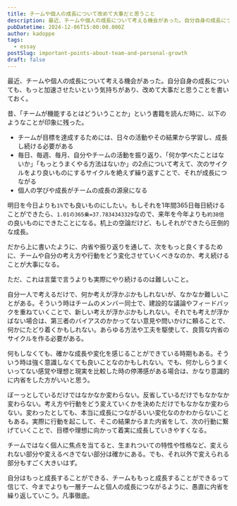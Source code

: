 ```yaml
---
title: チームや個人の成長について改めて大事だと思うこと
description: 最近、チームや個人の成長について考える機会があった。自分自身の成長についても、もっと加速させたいという気持ちがあり、改めて大事だと思うことを書いておく。
pubDatetime: 2024-12-06T15:00:00.000Z
author: kadoppe
tags:
  - essay
postSlug: important-points-about-team-and-personal-growth
draft: false
---
```


最近、チームや個人の成長について考える機会があった。自分自身の成長についても、もっと加速させたいという気持ちがあり、改めて大事だと思うことを書いておく。

昔、「チームが機能するとはどういうことか」という書籍を読んだ時に、以下のようなことが印象に残った。

* チームが目標を達成するためには、日々の活動やその結果から学習し、成長し続ける必要がある
* 毎日、毎週、毎月、自分やチームの活動を振り返り、「何か学べたことはないか」「もっとうまくやる方法はないか」の2点について考えて、次のサイクルをより良いものにするサイクルを絶えず繰り返すことで、それが成長につながる
* 個人の学びや成長がチームの成長の源泉になる

明日を今日よりも`1%`でも良いものにしたい。もしそれを1年間365日毎日続けることができたら、`1.01の365乗=37.7834343329`なので、来年を今年よりも`約38倍`の良いものにできたことになる。机上の空論だけど、もしそれができたら圧倒的な成長。

だから上に書いたように、内省や振り返りを通して、次をもっと良くするために、チームや自分の考え方や行動をどう変化させていくべきなのか、考え続けることが大事になる。

ただ、これは言葉で言うよりも実際にやり続けるのは難しいこと。

自分一人で考えるだけで、何か考えが浮かぶかもしれないが、なかなか難しいことがある。そういう時はチームのメンバー同士で、建設的な議論やフィードバックを重ねていくことで、新しい考えが浮かぶかもしれない。それでも考えが浮かばない場合は、第三者のバイアスのかかってない意見や問いかけに頼ることで、何かにたどり着くかもしれない。あらゆる方法や工夫を駆使して、良質な内省のサイクルを作る必要がある。

何もしなくても、確かな成長や変化を感じることができている時期もある。そういう時は強く意識しなくても良いことなのかもしれない。でも、何かしらうまくいってない感覚や理想と現実を比較した時の停滞感がある場合は、かなり意識的に内省をした方がいいと思う。

ぼーっとしているだけではなかなか変わらない。反省しているだけでもなかなか変わらない。考え方や行動をどう変えていくかを決めただけでもなかなか変わらない。変わったとしても、本当に成長につながるいい変化なのかわからないこともある。実際に行動を起こして、そこの結果からまた内省をして、次の行動に繋げていくことで、目標や理想に向かって着実に成長していきやすくなる。

チームではなく個人に焦点を当てると、生まれついての特性や性格など、変えられない部分や変えるべきでない部分は確かにある。でも、それ以外で変えられる部分もすごく大きいはず。

自分はもっと成長することができる、チームももっと成長することができるって信じて、今までよりも一層チームと個人の成長につながるように、愚直に内省を繰り返していこう。凡事徹底。

